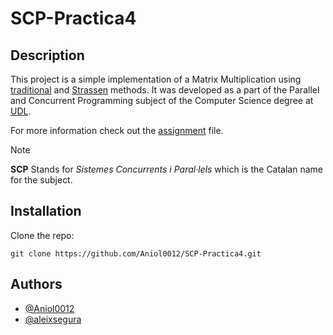 # SCP-Practica4

## Description

This project is a simple implementation of a Matrix Multiplication using [traditional](https://www.geeksforgeeks.org/c-program-multiply-two-matrices/) and [Strassen](https://www.geeksforgeeks.org/strassens-matrix-multiplication/) methods. It was developed as a part of the Parallel and Concurrent Programming subject of the Computer Science degree at [UDL](https://udl.cat).

For more information check out the [assignment](./Practica4_SCP.pdf) file.

> [!NOTE]
> **SCP** Stands for *Sistemes Concurrents i Paral·lels* which is the Catalan name for the subject.

## Installation
Clone the repo:

```shell
git clone https://github.com/Aniol0012/SCP-Practica4.git
```

## Authors
- [@Aniol0012](https://github.com/Aniol0012)
- [@aleixsegura](https://github.com/aleixsegura)